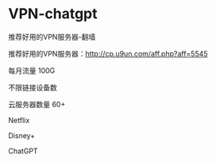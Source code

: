 # VPN-chatgpt
推荐好用的VPN服务器-翻墙

推荐好用的VPN服务器：http://cp.u9un.com/aff.php?aff=5545

  每月流量 100G
 
  不限链接设备数
 
  云服务器数量 60+
 
  Netflix
 
  Disney+
 
  ChatGPT
